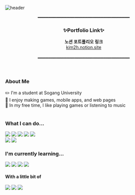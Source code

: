 ![header](https://capsule-render.vercel.app/api?type=venom&color=auto&height=250&section=header&text=Welcome!&fontSize=90&desc=I'm%20Kim%20Yi-Hyeon&descSize=45&descAlign=50&descAlignY=65&padding=40)
<div align="center">
━━━━━━━━━━━━━━━━━━━━━━━━━━━━━━━━━━━
</div>
<div align="center">
<h3>✨Portfolio Link✨</h3>
<strong>노션 포트폴리오 링크</strong><br/>
<a href="https://kim2h.notion.site/a1b53d99818e4886afcd1cb05dbb723d?pvs=4">kim2h.notion.site</a>
</div>
<br/>
<div align="center">
━━━━━━━━━━━━━━━━━━━━━━━━━━━━━━━━━━━
</div>

<br/>
<br/>

### About Me
✏️ I'm a student at Sogang University<br/>
🔭 I enjoy making games, mobile apps, and web pages<br/>
🎸 In my free time, I like playing games or listening to music<br/><br/>
### What I can do...
<img src="https://img.shields.io/badge/c-%23A8B9CC.svg?&style=flat&logo=c&logoColor=black"/> <img src="https://img.shields.io/badge/c%2B%2B-%2300599C.svg?&style=flat&logo=c%2B%2B&logoColor=white"/> <img src="https://img.shields.io/badge/c%20sharp-5A29E4?style=flat&logo=c%20sharp&logoColor=white"/> <img src="https://img.shields.io/badge/unity-%23000000.svg?&style=flat&logo=unity&logoColor=white"/> <img src="https://img.shields.io/badge/oculus-%231C1E20.svg?&style=flat&logo=oculus&logoColor=white" /><br/>
<img src="https://img.shields.io/badge/python-%233776AB.svg?&style=flat&logo=python&logoColor=white" /> <img src="https://img.shields.io/badge/java-%23007396.svg?&style=flat&logo=java&logoColor=white"/>  <br/> 

### I'm currently learning...
</a><img src="https://img.shields.io/badge/html5-%23E34F26.svg?&style=flat&logo=html5&logoColor=white" /> <img src="https://img.shields.io/badge/css3-%231572B6.svg?&style=flat&logo=css3&logoColor=white" /> <img src="https://img.shields.io/badge/javascript-%23F7DF1E.svg?&style=flat&logo=javascript&logoColor=black"/> <img src="https://img.shields.io/badge/flutter-%2302569B.svg?&style=flat&logo=flutter&logoColor=white" />
<br/>

#### With a little bit of
</a> <img src="https://img.shields.io/badge/blender-%23F5792A.svg?&style=flat&logo=blender&logoColor=white"/> <img src="https://img.shields.io/badge/adobe%20photoshop-%2331A8FF.svg?&style=flat&logo=adobe%20photoshop&logoColor=white"/> <img src="https://img.shields.io/badge/max-%23525252.svg?&style=flat&logo=max&logoColor=white" />

